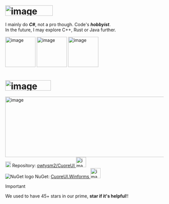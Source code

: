 # <img width="151" height="33" alt="image" src="https://github.com/user-attachments/assets/e4532331-22ff-4725-8e45-2256b60e5865" />

I mainly do ***C#***, not a pro though. Code's ***hobbyist***.<br>
In the future, I may explore C++, Rust or Java further.

<img width="96" height="96" alt="image" src="https://github.com/user-attachments/assets/bc33b02f-fd98-4dd4-ab87-03024ee01ffc" />
<img width="96" height="96" alt="image" src="https://github.com/user-attachments/assets/e58e9775-bb0d-47de-a522-28395cac148b" />
<img width="96" height="96" alt="image" src="https://github.com/user-attachments/assets/45e0d83d-dbe8-4b1f-a038-cfe538494e65" />

# <img width="145" height="33" alt="image" src="https://github.com/user-attachments/assets/4b89462b-fe6d-4887-936f-75202275ba96" />
<img width="512" height="192" alt="image" src="https://github.com/user-attachments/assets/b7ffd216-1f40-4a1f-9b76-4def5255b7ff" /><br>
<img width="18" height="18" alt="image" src="https://github.com/user-attachments/assets/d6b32519-9c8e-4acf-8484-3f64396be213" />
Repository: [owtysm2/CuoreUI <img width="32" height="32" alt="image" src="https://github.com/user-attachments/assets/29c707b9-0fbd-4d00-a583-68f8acf03306" />](https://github.com/owtysm2/CuoreUI)<br>
![NuGet logo](https://i.imgur.com/6aPyVAg.png)
NuGet: [CuoreUI.Winforms <img width="32" height="32" alt="image" src="https://github.com/user-attachments/assets/29c707b9-0fbd-4d00-a583-68f8acf03306" />](https://www.nuget.org/packages/CuoreUI.Winforms/)

> [!IMPORTANT]
>  We used to have 45+ stars in our prime, **star if it's helpful**!!
